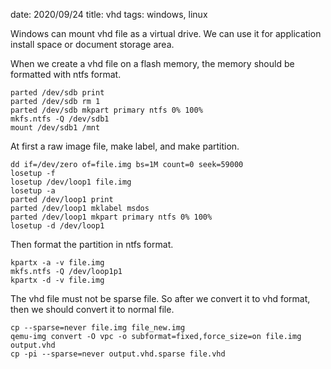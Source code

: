 date: 2020/09/24
title: vhd
tags: windows, linux

Windows can mount vhd file as a virtual drive.
We can use it for application install space or document storage area.

When we create a vhd file on a flash memory, the memory should be formatted with ntfs format.

	parted /dev/sdb print
	parted /dev/sdb rm 1
	parted /dev/sdb mkpart primary ntfs 0% 100%
	mkfs.ntfs -Q /dev/sdb1
	mount /dev/sdb1 /mnt

At first a raw image file, make label, and make partition.

	dd if=/dev/zero of=file.img bs=1M count=0 seek=59000
	losetup -f
	losetup /dev/loop1 file.img
	losetup -a
	parted /dev/loop1 print
	parted /dev/loop1 mklabel msdos
	parted /dev/loop1 mkpart primary ntfs 0% 100%
	losetup -d /dev/loop1

Then format the partition in ntfs format.

	kpartx -a -v file.img
	mkfs.ntfs -Q /dev/loop1p1
	kpartx -d -v file.img

The vhd file must not be sparse file.
So after we convert it to vhd format, then we should convert it to normal file.

	cp --sparse=never file.img file_new.img
	qemu-img convert -O vpc -o subformat=fixed,force_size=on file.img output.vhd
	cp -pi --sparse=never output.vhd.sparse file.vhd

